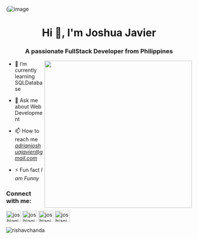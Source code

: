 (![image](https://github.com/joshianjavier/joshianjavier/assets/123368837/c92835b8-4ffa-47ea-a7f4-7c91523f6d68)
<h1 align="center">Hi 👋, I'm Joshua Javier</h1>
<h3 align="center">A passionate FullStack Developer from Philippines</h3>
<img align="right" alt="" width="400" src="![image](https://github.com/joshianjavier/joshianjavier/assets/123368837/a5920490-f34c-4318-813a-1b9ea5231e88)
">

- 🌱 I’m currently learning SQLDatabase

- 💬 Ask me about Web Development

- 📫 How to reach me *adrianjoshuajavier@gmail.com*

- ⚡ Fun fact *I am Funny*


<h3 align="left">Connect with me:</h3>
<p align="left">
<a href="https://twitter.com/potatoaintsad" target="blank"><img align="center" src="https://raw.githubusercontent.com/rahuldkjain/github-profile-readme-generator/master/src/images/icons/Social/twitter.svg" alt="joshianjavier" height="30" width="40" /></a>
<a href="https://www.linkedin.com/in/javier-adrian-joshua-p-6a5055271/" target="blank"><img align="center" src="https://raw.githubusercontent.com/rahuldkjain/github-profile-readme-generator/master/src/images/icons/Social/linked-in-alt.svg" alt="joshianjavier" height="30" width="40" /></a>
<a href="https://www.instagram.com/joshian.jvr/" target="blank"><img align="center" src="https://raw.githubusercontent.com/rahuldkjain/github-profile-readme-generator/master/src/images/icons/Social/instagram.svg" alt="joshianjavier" height="30" width="40" /></a>
<a href="https://www.facebook.com/adrianjoshua.javier/" target="blank"><img align="center" src="https://raw.githubusercontent.com/rahuldkjain/github-profile-readme-generator/master/src/images/icons/Social/youtube.svg" alt="joshianjavier" height="30" width="40" /></a>
</p>


<p><img align="left" src="https://github-readme-stats.vercel.app/api/top-langs?username=joshianjavier&show_icons=true&locale=en&layout=compact&theme=tokyonight" alt="rishavchanda" /></p>

